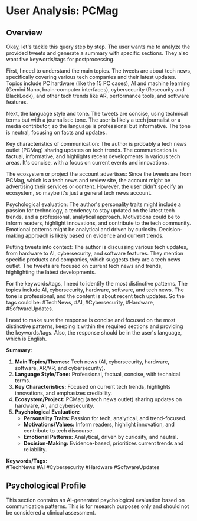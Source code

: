 # User Analysis: PCMag

## Overview

<think>
Okay, let's tackle this query step by step. The user wants me to analyze the provided tweets and generate a summary with specific sections. They also want five keywords/tags for postprocessing. 

First, I need to understand the main topics. The tweets are about tech news, specifically covering various tech companies and their latest updates. Topics include PC hardware (like the 15 PC cases), AI and machine learning (Gemini Nano, brain-computer interfaces), cybersecurity (Resecurity and BlackLock), and other tech trends like AR, performance tools, and software features. 

Next, the language style and tone. The tweets are concise, using technical terms but with a journalistic tone. The user is likely a tech journalist or a media contributor, so the language is professional but informative. The tone is neutral, focusing on facts and updates.

Key characteristics of communication: The author is probably a tech news outlet (PCMag) sharing updates on tech trends. The communication is factual, informative, and highlights recent developments in various tech areas. It's concise, with a focus on current events and innovations.

The ecosystem or project the account advertises: Since the tweets are from PCMag, which is a tech news and review site, the account might be advertising their services or content. However, the user didn't specify an ecosystem, so maybe it's just a general tech news account.

Psychological evaluation: The author's personality traits might include a passion for technology, a tendency to stay updated on the latest tech trends, and a professional, analytical approach. Motivations could be to inform readers, highlight innovations, and contribute to the tech community. Emotional patterns might be analytical and driven by curiosity. Decision-making approach is likely based on evidence and current trends.

Putting tweets into context: The author is discussing various tech updates, from hardware to AI, cybersecurity, and software features. They mention specific products and companies, which suggests they are a tech news outlet. The tweets are focused on current tech news and trends, highlighting the latest developments.

For the keywords/tags, I need to identify the most distinctive patterns. The topics include AI, cybersecurity, hardware, software, and tech news. The tone is professional, and the content is about recent tech updates. So the tags could be: #TechNews, #AI, #Cybersecurity, #Hardware, #SoftwareUpdates.

I need to make sure the response is concise and focused on the most distinctive patterns, keeping it within the required sections and providing the keywords/tags. Also, the response should be in the user's language, which is English.
</think>

**Summary:**  
1. **Main Topics/Themes:** Tech news (AI, cybersecurity, hardware, software, AR/VR, and cybersecurity).  
2. **Language Style/Tone:** Professional, factual, concise, with technical terms.  
3. **Key Characteristics:** Focused on current tech trends, highlights innovations, and emphasizes credibility.  
4. **Ecosystem/Project:** PCMag (a tech news outlet) sharing updates on hardware, AI, and cybersecurity.  
5. **Psychological Evaluation:**  
   - **Personality Traits:** Passion for tech, analytical, and trend-focused.  
   - **Motivations/Values:** Inform readers, highlight innovation, and contribute to tech discourse.  
   - **Emotional Patterns:** Analytical, driven by curiosity, and neutral.  
   - **Decision-Making:** Evidence-based, prioritizes current trends and reliability.  

**Keywords/Tags:**  
#TechNews #AI #Cybersecurity #Hardware #SoftwareUpdates

## Psychological Profile

This section contains an AI-generated psychological evaluation based on communication patterns. This is for research purposes only and should not be considered a clinical assessment.